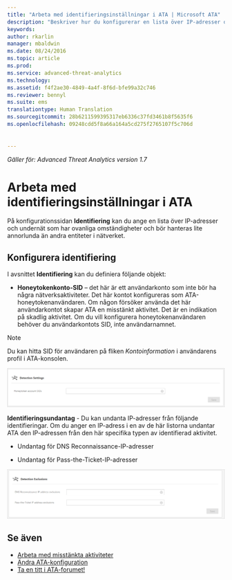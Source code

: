 ```yaml
---
title: "Arbeta med identifieringsinställningar i ATA | Microsoft ATA"
description: "Beskriver hur du konfigurerar en lista över IP-adresser och undernät som har ovanliga omständigheter och som bör hanteras annorlunda än andra entiteter i nätverket"
keywords: 
author: rkarlin
manager: mbaldwin
ms.date: 08/24/2016
ms.topic: article
ms.prod: 
ms.service: advanced-threat-analytics
ms.technology: 
ms.assetid: f4f2ae30-4849-4a4f-8f6d-bfe99a32c746
ms.reviewer: bennyl
ms.suite: ems
translationtype: Human Translation
ms.sourcegitcommit: 28b6211599395317eb6336c37fd3461b8f5635f6
ms.openlocfilehash: 09248cdd5f8a66a164a5cd275f2765107f5c706d


---
```


*Gäller för: Advanced Threat Analytics version 1.7*



# Arbeta med identifieringsinställningar i ATA
På konfigurationssidan **Identifiering** kan du ange en lista över IP-adresser och undernät som har ovanliga omständigheter och bör hanteras lite annorlunda än andra entiteter i nätverket.

## Konfigurera identifiering
I avsnittet **Identifiering** kan du definiera följande objekt:

-   **Honeytokenkonto-SID** – det här är ett användarkonto som inte bör ha några nätverksaktiviteter. Det här kontot konfigureras som ATA-honeytokenanvändaren. Om någon försöker använda det här användarkontot skapar ATA en misstänkt aktivitet. Det är en indikation på skadlig aktivitet. Om du vill konfigurera honeytokenanvändaren behöver du användarkontots SID, inte användarnamnet.

>[!NOTE]
> Du kan hitta SID för användaren på fliken *Kontoinformation* i användarens profil i ATA-konsolen.


![Honeytoken för ATA-identifieringsinställningar](media/ata-detection-settings-honeytoken-1.7.png)


**Identifieringsundantag** - Du kan undanta IP-adresser från följande identifieringar. Om du anger en IP-adress i en av de här listorna undantar ATA den IP-adressen från den här specifika typen av identifierad aktivitet.

-   Undantag för DNS Reconnaissance-IP-adresser

-   Undantag för Pass-the-Ticket-IP-adresser

![Undantag för ATA-identifieringsinställningar](media/ata-detection-settings-exclusions-1.7.png)


## Se även
- [Arbeta med misstänkta aktiviteter](working-with-suspicious-activities.md)
- [Ändra ATA-konfiguration](modifying-ata-configuration.md)
- [Ta en titt i ATA-forumet!](https://social.technet.microsoft.com/Forums/security/home?forum=mata)



<!--HONumber=Aug16_HO5-->


